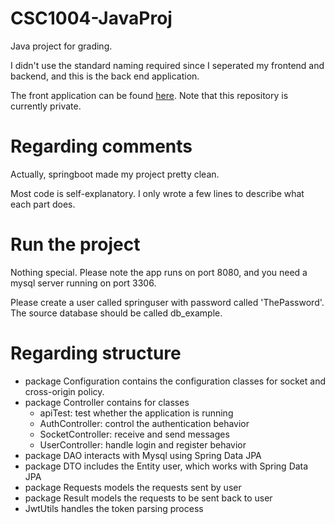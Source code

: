 # CSC1004-JavaProj
Java project for grading.

I didn't use the standard naming required since I seperated my frontend and backend, and this is the back end application.

The front application can be found [here](https://github.com/AlexDWasTaken/JavaMessager-front). 
Note that this repository is currently private.

# Regarding comments

Actually, springboot made my project pretty clean.

Most code is self-explanatory. I only wrote a few lines to describe what each part does.

# Run the project

Nothing special. Please note the app runs on port 8080, and you need a mysql server running on port 3306.

Please create a user called springuser with password called 'ThePassword'. The source database should be called db_example.

# Regarding structure

- package Configuration contains the configuration classes for socket and cross-origin policy.
- package Controller contains for classes
  - apiTest: test whether the application is running
  - AuthController: control the authentication behavior
  - SocketController: receive and send messages
  - UserController: handle login and register behavior
- package DAO interacts with Mysql using Spring Data JPA
- package DTO includes the Entity user, which works with Spring Data JPA
- package Requests models the requests sent by user
- package Result models the requests to be sent back to user
- JwtUtils handles the token parsing process
